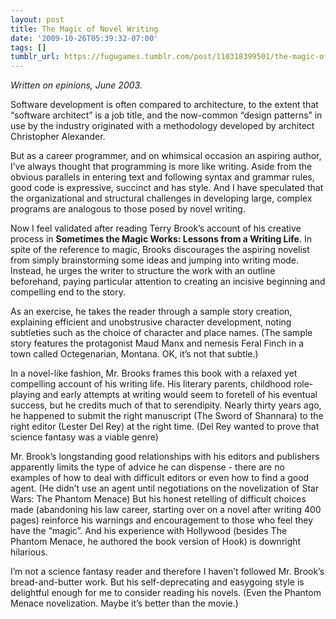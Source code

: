 ```yaml
---
layout: post
title: The Magic of Novel Writing
date: '2009-10-26T05:39:32-07:00'
tags: []
tumblr_url: https://fugugames.tumblr.com/post/110318399501/the-magic-of-novel-writing
---
```

_Written on epinions, June 2003._

Software development is often compared to architecture, to the extent that “software architect” is a job title, and the now-common “design patterns” in use by the industry originated with a methodology developed by architect Christopher Alexander.

But as a career programmer, and on whimsical occasion an aspiring author, I’ve always thought that programming is more like writing. Aside from the obvious parallels in entering text and following syntax and grammar rules, good code is expressive, succinct and has style. And I have speculated that the organizational and structural challenges in developing large, complex programs are analogous to those posed by novel writing.

Now I feel validated after reading Terry Brook’s account of his creative process in **Sometimes the Magic Works: Lessons from a Writing Life**. In spite of the reference to magic, Brooks discourages the aspiring novelist from simply brainstorming some ideas and jumping into writing mode. Instead, he urges the writer to structure the work with an outline beforehand, paying particular attention to creating an incisive beginning and compelling end to the story.

As an exercise, he takes the reader through a sample story creation, explaining efficient and unobstrusive character development, noting subtleties such as the choice of character and place names. (The sample story features the protagonist Maud Manx and nemesis Feral Finch in a town called Octegenarian, Montana. OK, it’s not that subtle.)

In a novel-like fashion, Mr. Brooks frames this book with a relaxed yet compelling account of his writing life. His literary parents, childhood role-playing and early attempts at writing would seem to foretell of his eventual success, but he credits much of that to serendipity. Nearly thirty years ago, he happened to submit the right manuscript (The Sword of Shannara) to the right editor (Lester Del Rey) at the right time. (Del Rey wanted to prove that science fantasy was a viable genre)

Mr. Brook’s longstanding good relationships with his editors and publishers apparently limits the type of advice he can dispense - there are no examples of how to deal with difficult editors or even how to find a good agent. (He didn’t use an agent until negotiations on the novelization of Star Wars: The Phantom Menace) But his honest retelling of difficult choices made (abandoning his law career, starting over on a novel after writing 400 pages) reinforce his warnings and encouragement to those who feel they have the “magic”. And his experience with Hollywood (besides The Phantom Menace, he authored the book version of Hook) is downright hilarious.

I’m not a science fantasy reader and therefore I haven’t followed Mr. Brook’s bread-and-butter work. But his self-deprecating and easygoing style is delightful enough for me to consider reading his novels. (Even the Phantom Menace novelization. Maybe it’s better than the movie.)

